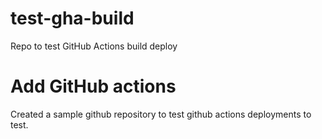 # test-gha-build
Repo to test GitHub Actions build deploy

# Add GitHub actions

Created a sample github repository to test github actions deployments to test.

